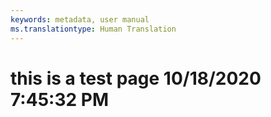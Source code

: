 ```yaml
---
keywords: metadata, user manual
ms.translationtype: Human Translation
---
```

# this is a test page 10/18/2020 7:45:32 PM